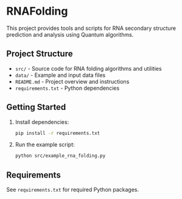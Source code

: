 # RNAFolding

This project provides tools and scripts for RNA secondary structure prediction and analysis using Quantum algorithms.

## Project Structure
- `src/` - Source code for RNA folding algorithms and utilities
- `data/` - Example and input data files
- `README.md` - Project overview and instructions
- `requirements.txt` - Python dependencies

## Getting Started
1. Install dependencies:
   ```bash
   pip install -r requirements.txt
   ```
2. Run the example script:
   ```bash
   python src/example_rna_folding.py
   ```

## Requirements
See `requirements.txt` for required Python packages.

